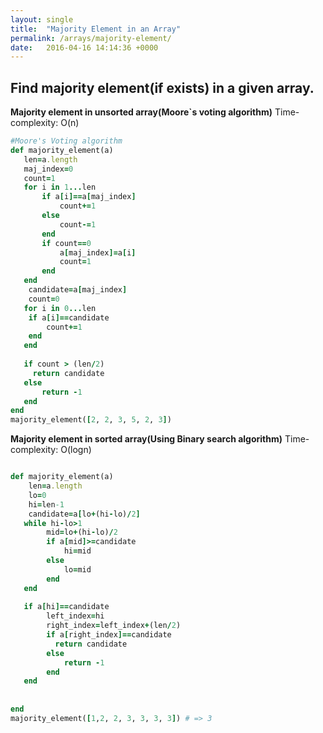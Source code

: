 ```yaml
---
layout: single
title:  "Majority Element in an Array"
permalink: /arrays/majority-element/
date:   2016-04-16 14:14:36 +0000
---
```



## Find majority element(if exists) in a given array.

**Majority element in unsorted array(Moore`s voting algorithm)**
Time-complexity: O(n)

```ruby
#Moore's Voting algorithm
def majority_element(a)
   len=a.length
   maj_index=0
   count=1
   for i in 1...len
       if a[i]==a[maj_index]
           count+=1
       else
           count-=1
       end
       if count==0
           a[maj_index]=a[i]
           count=1
       end
   end
    candidate=a[maj_index]
    count=0
   for i in 0...len
    if a[i]==candidate
        count+=1
    end
   end
 
   if count > (len/2)
     return candidate
   else
       return -1
   end
end
majority_element([2, 2, 3, 5, 2, 3])

```

**Majority element in sorted array(Using Binary search algorithm)**
Time-complexity: O(logn)

```ruby

def majority_element(a)
  	len=a.length
   	lo=0
  	hi=len-1
   	candidate=a[lo+(hi-lo)/2]
   while hi-lo>1
        mid=lo+(hi-lo)/2
        if a[mid]>=candidate
            hi=mid
        else
            lo=mid
        end
   end
  
   if a[hi]==candidate
       	left_index=hi
     	right_index=left_index+(len/2)
  		if a[right_index]==candidate
          return candidate
   		else
       		return -1
   		end
   end
  
    
end
majority_element([1,2, 2, 3, 3, 3, 3]) # => 3

```